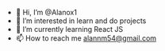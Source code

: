 - 👋 Hi, I’m @Alanox1
- 👀 I’m interested in learn and do projects
- 🌱 I’m currently learning React JS
- 📫 How to reach me alannm54@gmail.com

<!---
Alanox1/Alanox1 is a ✨ special ✨ repository because its `README.md` (this file) appears on your GitHub profile.
You can click the Preview link to take a look at your changes.
--->

